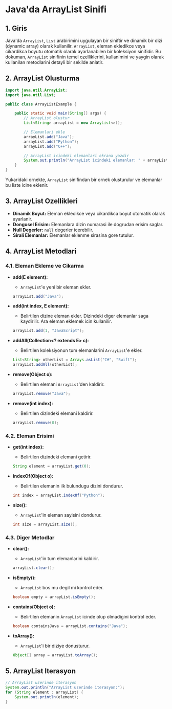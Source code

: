 # Java'da ArrayList Sinifi

## 1. Giris

Java'da `ArrayList`, `List` arabirimini uygulayan bir siniftir ve dinamik bir dizi (dynamic array) olarak kullanilir. `ArrayList`, eleman ekledikce veya cikardikca boyutu otomatik olarak ayarlanabilen bir koleksiyon sinifidir. Bu dokuman, `ArrayList` sinifinin temel ozelliklerini, kullanimini ve yaygin olarak kullanilan metodlarini detayli bir sekilde anlatir.

## 2. ArrayList Olusturma

```java
import java.util.ArrayList;
import java.util.List;

public class ArrayListExample {

    public static void main(String[] args) {
        // ArrayList olustur
        List<String> arrayList = new ArrayList<>();

        // Elemanlari ekle
        arrayList.add("Java");
        arrayList.add("Python");
        arrayList.add("C++");

        // ArrayList icindeki elemanlari ekrana yazdir
        System.out.println("ArrayList icindeki elemanlar: " + arrayList);
    }
}
```

Yukaridaki ornekte, `ArrayList` sinifindan bir ornek olusturulur ve elemanlar bu liste icine eklenir.

## 3. ArrayList Ozellikleri

- **Dinamik Boyut:** Eleman ekledikce veya cikardikca boyut otomatik olarak ayarlanir.
- **Dongusel Erisim:** Elemanlara dizin numarasi ile dogrudan erisim saglar.
- **Null Degerler:** `null` degerler icerebilir.
- **Sirali Elemanlar:** Elemanlar eklenme sirasina gore tutulur.

## 4. ArrayList Metodlari

### 4.1. Eleman Ekleme ve Cikarma

- **add(E element):**
    - `ArrayList`'e yeni bir eleman ekler.

    ```java
    arrayList.add("Java");
    ```

- **add(int index, E element):**
    - Belirtilen dizine eleman ekler. Dizindeki diger elemanlar saga kaydirilir. Ara eleman eklemek icin kullanilir.

    ```java
    arrayList.add(1, "JavaScript");
    ```

- **addAll(Collection<? extends E> c):**
    - Belirtilen koleksiyonun tum elemanlarini `ArrayList`'e ekler.

    ```java
    List<String> otherList = Arrays.asList("C#", "Swift");
    arrayList.addAll(otherList);
    ```

- **remove(Object o):**
    - Belirtilen elemani `ArrayList`'den kaldirir.

    ```java
    arrayList.remove("Java");
    ```

- **remove(int index):**
    - Belirtilen dizindeki elemani kaldirir.

    ```java
    arrayList.remove(0);
    ```

### 4.2. Eleman Erisimi

- **get(int index):**
    - Belirtilen dizindeki elemani getirir.

    ```java
    String element = arrayList.get(0);
    ```

- **indexOf(Object o):**
    - Belirtilen elemanin ilk bulundugu dizini dondurur.

    ```java
    int index = arrayList.indexOf("Python");
    ```

- **size():**
    - `ArrayList`'in eleman sayisini dondurur.

    ```java
    int size = arrayList.size();
    ```

### 4.3. Diger Metodlar

- **clear():**
    - `ArrayList`'in tum elemanlarini kaldirir.

    ```java
    arrayList.clear();
    ```

- **isEmpty():**
    - `ArrayList` bos mu degil mi kontrol eder.

    ```java
    boolean empty = arrayList.isEmpty();
    ```

- **contains(Object o):**
    - Belirtilen elemanin `ArrayList` icinde olup olmadigini kontrol eder.

    ```java
    boolean containsJava = arrayList.contains("Java");
    ```

- **toArray():**
    - `ArrayList`'i bir diziye donusturur.

    ```java
    Object[] array = arrayList.toArray();
    ```

## 5. ArrayList Iterasyon

```java
// ArrayList uzerinde iterasyon
System.out.println("ArrayList uzerinde iterasyon:");
for (String element : arrayList) {
    System.out.println(element);
}
```
